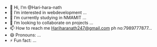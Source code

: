 - 👋 Hi, I’m @Hari-hara-nath
- 👀 I’m interested in webdevelopment ...
- 🌱 I’m currently studying in NMAMIT  ...
- 💞️ I’m looking to collaborate on projects ...
- 📫 How to reach me Hariharanath247@gmail.com ph no:7989777877...
- 😄 Pronouns: ...
- ⚡ Fun fact: ...

<!---
Hari-hara7/Hari-hara7 is a ✨ special ✨ repository because its `README.md` (this file) appears on your GitHub profile.
You can click the Preview link to take a look at your changes.
--->
